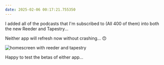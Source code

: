 ```yaml
---
date: 2025-02-06 00:17:21.755350
---
```


I added all of the podcasts that I'm subscribed to (All 400 of them) into both the new Reeder and Tapestry...

Neither app will refresh now without crashing... 🙃

![homescreen with reeder and tapestry](https://jmblogstorrage.blob.core.windows.net/media/reeder-v-tapestry.jpeg)

Happy to test the betas of either app...
